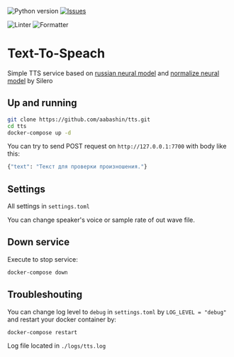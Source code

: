 ![Python version](https://img.shields.io/badge/python-%3E%3D3.8-green)
[![Issues](https://img.shields.io/github/issues-raw/aabashin/tts)](https://github.com/aabashin/tts/issues)

![Linter](https://github.com/aabashin/tts/workflows/Linter/badge.svg)
![Formatter](https://github.com/aabashin/tts/workflows/Formatter/badge.svg)

# Text-To-Speach

Simple TTS service based on [russian neural model](https://github.com/snakers4/silero-models) and [normalize neural model](https://github.com/snakers4/russian_stt_text_normalization) by Silero

## Up and running

```bash
git clone https://github.com/aabashin/tts.git
cd tts
docker-compose up -d
```

You can try to send POST request on `http://127.0.0.1:7700` with body like this:

```bash
{"text": "Текст для проверки произношения."}
```

## Settings

All settings in `settings.toml`

You can change speaker's voice or sample rate of out wave file.

## Down service

Execute to stop service:

```bash
docker-compose down
```

## Troubleshouting

You can change log level to `debug` in `settings.toml` by `LOG_LEVEL = "debug"` and restart your docker container by:

```bash
docker-compose restart
```

Log file located in `./logs/tts.log`
